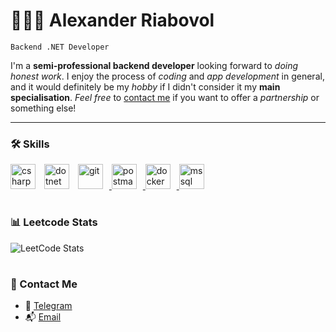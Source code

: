 # 🏋🏼‍♂️ Alexander Riabovol

`Backend .NET Developer`

I'm a **semi-professional backend developer** looking forward to *doing honest work*. I enjoy the process of *coding* and *app development* in general, and it would definitely be my *hobby* if I didn't consider it my **main specialisation**. *Feel free* to [contact me](#-contact-me) if you want to offer a *partnership* or something else!

---

### 🛠️ Skills

<p align="lefy"> 
<img src="https://cdn.jsdelivr.net/gh/devicons/devicon/icons/csharp/csharp-plain.svg" style="padding-right:10px;" alt="csharp" width="40" height="40"/>
<img src="https://cdn.jsdelivr.net/gh/devicons/devicon/icons/dotnetcore/dotnetcore-original.svg" style="padding-right:10px" alt="dotnet" width="40" height="40"/>
<a href="https://git-scm.com/" target="_blank" rel="noreferrer"> <img src="https://www.vectorlogo.zone/logos/git-scm/git-scm-icon.svg" style="padding-right:10px" alt="git" width="40" height="40"/> </a>
<a href="https://postman.com" target="_blank" rel="noreferrer"> <img src="https://www.vectorlogo.zone/logos/getpostman/getpostman-icon.svg" style="padding-right:10px" alt="postman" width="40" height="40"/> </a>
<a href="https://www.docker.com/" target="_blank" rel="noreferrer"> <img src="https://cdn.jsdelivr.net/gh/devicons/devicon/icons/docker/docker-plain.svg" style="padding-right:10px" alt="docker" width="40" height="40"/> </a> 
<a href="https://www.microsoft.com/en-us/sql-server" target="_blank" rel="noreferrer"> <img src="https://www.freeiconspng.com/uploads/sql-server-icon-png-8.png" style="padding-right:10px" alt="mssql" width="40" height="40"/> </a> 

#

### 📊 Leetcode Stats
![LeetCode Stats](https://leetcard.jacoblin.cool/Alexander-Riabovol?theme=dark&font=Fira%20Code)

#

### 📧 Contact Me
- 💬 [Telegram](https://t.me/alexander_riabovol)
- 📬 [Email](mailto:alexander_riabovol@proton.me)
